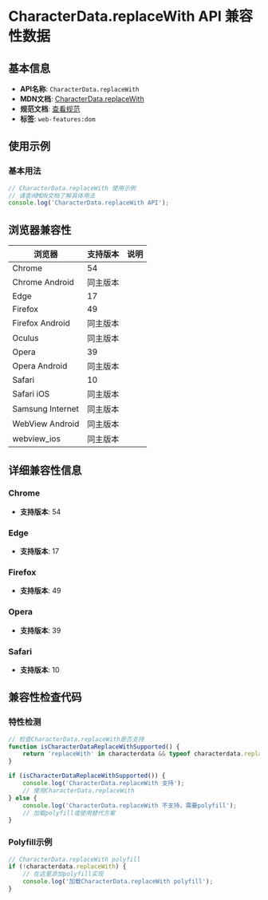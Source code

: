 # CharacterData.replaceWith API 兼容性数据

## 基本信息

- **API名称**: `CharacterData.replaceWith`
- **MDN文档**: [CharacterData.replaceWith](https://developer.mozilla.org/docs/Web/API/CharacterData/replaceWith)
- **规范文档**: [查看规范](https://dom.spec.whatwg.org/#ref-for-dom-childnode-replacewith①)
- **标签**: `web-features:dom`

## 使用示例

### 基本用法

```javascript
// CharacterData.replaceWith 使用示例
// 请查阅MDN文档了解具体用法
console.log('CharacterData.replaceWith API');
```

## 浏览器兼容性

| 浏览器 | 支持版本 | 说明 |
|--------|----------|------|
| Chrome | 54 |  |
| Chrome Android | 同主版本 |  |
| Edge | 17 |  |
| Firefox | 49 |  |
| Firefox Android | 同主版本 |  |
| Oculus | 同主版本 |  |
| Opera | 39 |  |
| Opera Android | 同主版本 |  |
| Safari | 10 |  |
| Safari iOS | 同主版本 |  |
| Samsung Internet | 同主版本 |  |
| WebView Android | 同主版本 |  |
| webview_ios | 同主版本 |  |

## 详细兼容性信息

### Chrome

- **支持版本**: 54

### Edge

- **支持版本**: 17

### Firefox

- **支持版本**: 49

### Opera

- **支持版本**: 39

### Safari

- **支持版本**: 10

## 兼容性检查代码

### 特性检测

```javascript
// 检查CharacterData.replaceWith是否支持
function isCharacterDataReplaceWithSupported() {
    return 'replaceWith' in characterdata && typeof characterdata.replaceWith === 'function';
}

if (isCharacterDataReplaceWithSupported()) {
    console.log('CharacterData.replaceWith 支持');
    // 使用CharacterData.replaceWith
} else {
    console.log('CharacterData.replaceWith 不支持，需要polyfill');
    // 加载polyfill或使用替代方案
}
```

### Polyfill示例

```javascript
// CharacterData.replaceWith polyfill
if (!characterdata.replaceWith) {
    // 在这里添加polyfill实现
    console.log('加载CharacterData.replaceWith polyfill');
}
```

